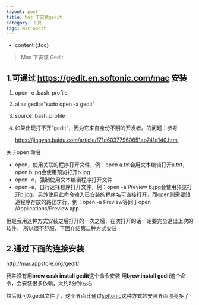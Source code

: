 ```yaml
---
layout: post
title: Mac 下安装gedit
category: 工具
tags: Mac Gedit
---
```

* content
{:toc}

>Mac 下安装 Gedit

## 1.可通过 <https://gedit.en.softonic.com/mac> 安装

  1. open -e .bash_profile
  2. alias gedit="sudo open -a gedit"
  3. source .bash_profile
  4. 如果出现打不开“gedit”，因为它来自身份不明的开发者。的问题：参考

     <https://jingyan.baidu.com/article/f71d60377960651ab741d140.html>

关于open 命令

* open，使用关联的程序打开文件，例：open a.txt会用文本编辑打开a.txt，open b.jpg会使用预览打开b.jpg
* open -e，强制使用文本编辑程序打开文件
* open -a，自行选择程序打开文件，例：open -a Preview b.jpg会使用预览打开b.jpg，另外使用此命令输入已安装的程序名可直接打开，而open则需要知道程序存放的路径才行，例：open -a Preview等同于open /Applications/Preview.app

但是我用这种方式安装之后打开的一次之后，在次打开的话一定要完全退出上次的软件， 所以很不舒服，下面介绍第二种方式安装

## 2.通过下面的连接安装

<http://macappstore.org/gedit/>

我并没有用**brew cask install gedit**这个命令安装
用**brew install gedit**这个命令，会安装很多依赖，大约5分钟左右

然后就可以gedit文件了，这个界面比通过[softonic](<https://gedit.en.softonic.com/mac>)这种方式的安装界面漂亮多了
